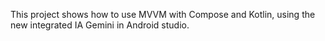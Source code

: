 This project shows how to use MVVM with Compose and Kotlin,
using the new integrated IA Gemini in Android studio.
